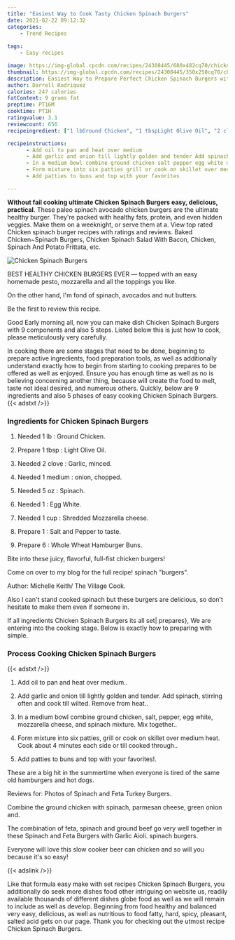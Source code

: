 ```yaml
---
title: "Easiest Way to Cook Tasty Chicken Spinach Burgers"
date: 2021-02-22 09:12:32
categories:
    - Trend Recipes
    
tags:
    - Easy recipes

image: https://img-global.cpcdn.com/recipes/24308445/680x482cq70/chicken-spinach-burgers-recipe-main-photo.jpg
thumbnail: https://img-global.cpcdn.com/recipes/24308445/350x250cq70/chicken-spinach-burgers-recipe-main-photo.jpg
description: Easiest Way to Prepare Perfect Chicken Spinach Burgers with 9 ingredients and 5 stages of easy cooking.
author: Darrell Rodriquez
calories: 247 calories
fatContent: 9 grams fat
preptime: PT16M
cooktime: PT1H
ratingvalue: 3.1
reviewcount: 656
recipeingredient: ["1 lbGround Chicken", "1 tbspLight Olive Oil", "2 cloveGarlic minced", "1 mediumonion  chopped", "5 ozSpinach", "1Egg White", "1 cupShredded Mozzarella cheese", "1Salt and Pepper to taste", "6Whole Wheat Hamburger Buns"]

recipeinstructions: 
      - Add oil to pan and heat over medium 
      - Add garlic and onion till lightly golden and tender Add spinach stirring often and cook till wilted Remove from heat 
      - In a medium bowl combine ground chicken salt pepper egg white mozzarella cheese and spinach mixture Mix together 
      - Form mixture into six patties grill or cook on skillet over medium heat Cook about 4 minutes each side or till cooked through 
      - Add patties to buns and top with your favorites

---
```




**Without fail cooking ultimate Chicken Spinach Burgers easy, delicious, practical**. These paleo spinach avocado chicken burgers are the ultimate healthy burger. They&#39;re packed with healthy fats, protein, and even hidden veggies. Make them on a weeknight, or serve them at a. View top rated Chicken spinach burger recipes with ratings and reviews. Baked Chicken~Spinach Burgers, Chicken Spinach Salad With Bacon, Chicken, Spinach And Potato Frittata, etc.


![Chicken Spinach Burgers](https://img-global.cpcdn.com/recipes/24308445/680x482cq70/chicken-spinach-burgers-recipe-main-photo.jpg "Chicken Spinach Burgers")



BEST HEALTHY CHICKEN BURGERS EVER — topped with an easy homemade pesto, mozzarella and all the toppings you like.

On the other hand, I&#39;m fond of spinach, avocados and nut butters.

Be the first to review this recipe.


Good Early morning all, now you can make dish Chicken Spinach Burgers with 9 components and also 5 steps. Listed below this is just how to cook, please meticulously very carefully.

In cooking there are some stages that need to be done, beginning to prepare active ingredients, food preparation tools, as well as additionally understand exactly how to begin from starting to cooking prepares to be offered as well as enjoyed. Ensure you has enough time as well as no is believing concerning another thing, because will create the food to melt, taste not ideal desired, and numerous others. Quickly, below are 9 ingredients and also 5 phases of easy cooking Chicken Spinach Burgers.
{{< adstxt />}}

### Ingredients for Chicken Spinach Burgers


1. Needed 1 lb : Ground Chicken.

1. Prepare 1 tbsp : Light Olive Oil.

1. Needed 2 clove : Garlic, minced.

1. Needed 1 medium : onion,  chopped.

1. Needed 5 oz : Spinach.

1. Needed 1 : Egg White.

1. Needed 1 cup : Shredded Mozzarella cheese.

1. Prepare 1 : Salt and Pepper to taste.

1. Prepare 6 : Whole Wheat Hamburger Buns.


Bite into these juicy, flavorful, full-fist chicken burgers!

Come on over to my blog for the full recipe! spinach &#34;burgers&#34;.

Author: Michelle Keith/ The Village Cook.

Also I can&#39;t stand cooked spinach but these burgers are delicious, so don&#39;t hesitate to make them even if someone in.


If all ingredients Chicken Spinach Burgers its all set| prepares}, We are entering into the cooking stage. Below is exactly how to preparing with simple.

### Process Cooking Chicken Spinach Burgers

{{< adstxt />}}


1. Add oil to pan and heat over medium..



1. Add garlic and onion till lightly golden and tender. Add spinach, stirring often and cook till wilted. Remove from heat..



1. In a medium bowl combine ground chicken, salt, pepper, egg white, mozzarella cheese, and spinach mixture. Mix together..



1. Form mixture into six patties, grill or cook on skillet over medium heat. Cook about 4 minutes each side or till cooked through..



1. Add patties to buns and top with your favorites!.




These are a big hit in the summertime when everyone is tired of the same old hamburgers and hot dogs.

Reviews for: Photos of Spinach and Feta Turkey Burgers.

Combine the ground chicken with spinach, parmesan cheese, green onion and.

The combination of feta, spinach and ground beef go very well together in these Spinach and Feta Burgers with Garlic Aioli. spinach burgers.

Everyone will love this slow cooker beer can chicken and so will you because it&#39;s so easy!


{{< adslink />}}

Like that formula easy make with set recipes Chicken Spinach Burgers, you additionally do seek more dishes food other intriguing on website us, readily available thousands of different dishes globe food as well as we will remain to include as well as develop. Beginning from food healthy and balanced very easy, delicious, as well as nutritious to food fatty, hard, spicy, pleasant, salted acid gets on our page. Thank you for checking out the utmost recipe Chicken Spinach Burgers.

